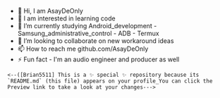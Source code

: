 - 👋 Hi, I am AsayDeOnly
- 👀 I am interested in learning code
- 🌱 I’m currently studying Android_development - Samsung_administrative_control - ADB - Termux
- 💞️ I’m looking to collaborate on new workaround ideas
- 📫 How to reach me github.com/AsayDeOnly
- ⚡ Fun fact - I'm an audio engineer and producer as well
  



``<--([Brian5511] This is a ✨ special ✨ repository because its `README.md` (this file) appears on your profile_You can click the Preview link to take a look at your changes--->``
